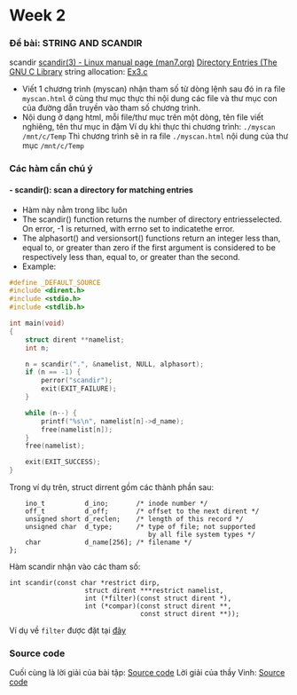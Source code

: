 # Week 2
### **Đề bài: STRING AND SCANDIR**
scandir
[scandir(3) - Linux manual page (man7.org)](https://man7.org/linux/man-pages/man3/scandir.3.html)
[Directory Entries (The GNU C Library](https://www.gnu.org/software/libc/manual/html_node/Directory-Entries.html)
string allocation: [Ex3.c](./exc3.c)

- Viết 1 chương trình (myscan) nhận tham số từ dòng lệnh sau đó in ra file `myscan.html` ở cùng thư mục thực thi nội dung các file và thư mục con của đường dẫn truyền vào tham số chương trình.
- Nội dung ở dạng html, mỗi file/thư mục trên một dòng, tên file viết nghiêng, tên thư mục in đậm
Ví dụ khi thực thi chương trình: `./myscan /mnt/c/Temp`
Thì chương trình sẽ in ra file `./myscan.html` nội dung của thư mục `/mnt/c/Temp`

### Các hàm cần chú ý
#### - scandir(): scan a directory for matching entries
- Hàm này nằm trong libc luôn
- The scandir() function returns the number of directory entriesselected.  On error, -1 is returned, with errno set to indicatethe error.
- The alphasort() and versionsort() functions return an integer less than, equal to, or greater than zero if the first argument is considered to be respectively less than, equal to, or greater than the second.
- Example:
```c
#define _DEFAULT_SOURCE
#include <dirent.h>
#include <stdio.h>
#include <stdlib.h>

int main(void)
{
    struct dirent **namelist;
    int n;

    n = scandir(".", &namelist, NULL, alphasort);
    if (n == -1) {
        perror("scandir");
        exit(EXIT_FAILURE);
    }

    while (n--) {
        printf("%s\n", namelist[n]->d_name);
        free(namelist[n]);
    }
    free(namelist);

    exit(EXIT_SUCCESS);
}
```
Trong ví dụ trên, struct dirrent gồm các thành phần sau:
```cstruct dirent {
    ino_t          d_ino;       /* inode number */
    off_t          d_off;       /* offset to the next dirent */
    unsigned short d_reclen;    /* length of this record */
    unsigned char  d_type;      /* type of file; not supported
                                   by all file system types */
    char           d_name[256]; /* filename */
};
```
Hàm scandir nhận vào các tham số:
```
int scandir(const char *restrict dirp,
                   struct dirent ***restrict namelist,
                   int (*filter)(const struct dirent *),
                   int (*compar)(const struct dirent **,
                                 const struct dirent **));
```
Ví dụ về `filter` được đặt tại [đây](./test.c)
### Source code
Cuối cùng là lời giải của bài tập: [Source code](./myscan.c)
Lời giải của thầy Vinh: [Source code](./thayVinhscan.c)
